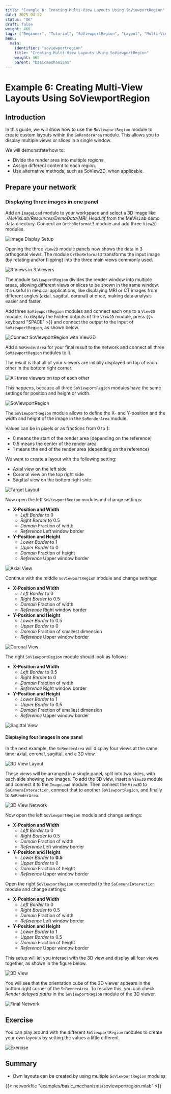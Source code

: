 ```yaml
---
title: "Example 6: Creating Multi-View Layouts Using SoViewportRegion"
date: 2025-04-22
status: "OK"
draft: false
weight: 460
tags: ["Beginner", "Tutorial", "SoViewportRegion", "Layout", "Multi-View"]
menu: 
  main:
    identifier: "soviewportregion"
    title: "Creating Multi-View Layouts Using SoViewportRegion"
    weight: 460
    parent: "basicmechanisms"
---
```

# Example 6: Creating Multi-View Layouts Using SoViewportRegion

## Introduction
In this guide, we will show how to use the `SoViewportRegion` module to create custom layouts within the `SoRenderArea` module. This allows you to display multiple views or slices in a single window.

We will demonstrate how to: 
* Divide the render area into multiple regions. 
* Assign different content to each region. 
* Use alternative methods, such as SoView2D, when applicable.


## Prepare your network

### Displaying three images in one panel
Add an `ImageLoad` module to your workspace and select a 3D image like *./MeVisLab/Resources/DemoData/MRI_Head.tif* from the MeVisLab demo data directory. Connect an `OrthoReformat3` module and add three `View2D` modules.

![Image Display Setup](/images/tutorials/basicmechanics/E6_1.png "Image Display Setup")

Opening the three `View2D` module panels now shows the data in 3 orthogonal views. The module `OrthoReformat3` transforms the input image (by rotating and/or flipping) into the three main views commonly used.

![3 Views in 3 Viewers](/images/tutorials/basicmechanics/E6_2.png "3 Views in 3 Viewers")

The module `SoViewportRegion` divides the render window into multiple areas, allowing different views or slices to be shown in the same window. It's useful in medical applications, like displaying MRI or CT images from different angles (axial, sagittal, coronal) at once, making data analysis easier and faster.

Add three `SoViewportRegion` modules and connect each one to a `View2D` module. To display the hidden outputs of the `View2D` module, press {{< keyboard "SPACE" >}} and connect the output to the input of `SoViewportRegion`, as shown below. 

![Connect SoViewportRegion with View2D](/images/tutorials/basicmechanics/E6_3.png "Connect SoViewportRegion with View2D")

Add a `SoRenderArea` for your final result to the network and connect all three `SoViewportRegion` modules to it.

The result is that all of your viewers are initially displayed on top of each other in the bottom right corner.

![All three viewers on top of each other](/images/tutorials/basicmechanics/E6_4.png "All three viewers on top of each other")

This happens, because all three `SoViewportRegion` modules have the same settings for position and height or width.

![SoViewportRegion](/images/tutorials/basicmechanics/E6_5.png "SoViewportRegion")

The `SoViewportRegion` module allows to define the X- and Y-position and the width and height of the image in the `SoRenderArea` module.

Values can be in pixels or as fractions from 0 to 1:

* 0 means the start of the render area (depending on the reference)
* 0.5 means the center of the render area
* 1 means the end of the render area  (depending on the reference)

We want to create a layout with the following setting:
* Axial view on the left side
* Coronal view on the top right side
* Sagittal view on the bottom right side 

![Target Layout](/images/tutorials/basicmechanics/E6_6.png "Target Layout")

Now open the left `SoViewportRegion` module and change settings:

* **X-Position and Width**
  * *Left Border* to 0
  * *Right Border* to 0.5
  * *Domain* Fraction of width
  * *Reference* Left window border
* **Y-Position and Height**
  * *Lower Border* to 1
  * *Upper Border* to 0 
  * *Domain* Fraction of height
  * *Reference* Upper window border

![Axial View](/images/tutorials/basicmechanics/E6_7.png "Axial View")

Continue with the middle `SoViewportRegion` module and change settings:

* **X-Position and Width**
  * *Left Border* to 0
  * *Right Border* to 0.5
  * *Domain* Fraction of width
  * *Reference* Right window border
* **Y-Position and Height**
  * *Lower Border* to 0.5
  * *Upper Border* to 0 
  * *Domain* Fraction of smallest dimension
  * *Reference* Upper window border

![Coronal View](/images/tutorials/basicmechanics/E6_8.png "Coronal View")

The right `SoViewportRegion` module should look as follows:

* **X-Position and Width**
  * *Left Border* to 0.5
  * *Right Border* to 0
  * *Domain* Fraction of width
  * *Reference* Right window border
* **Y-Position and Height**
  * *Lower Border* to 1
  * *Upper Border* to 0.5
  * *Domain* Fraction of smallest dimension
  * *Reference* Upper window border

![Sagittal View](/images/tutorials/basicmechanics/E6_9.png "Sagittal View")

#### Displaying four images in one panel
In the next example, the `SoRenderArea` will display four views at the same time: axial, coronal, sagittal, and a 3D view.

![3D View Layout](/images/tutorials/basicmechanics/E6_11.png "3D View Layout")

These views will be arranged in a single panel, split into two sides, with each side showing two images. To add the 3D view, insert a `View3D` module and connect it to the `ImageLoad` module. Then connect the `View3D` to `SoCameraInteraction`, connect that to another `SoViewportRegion`, and finally to `SoRenderArea`.

![3D View Network](/images/tutorials/basicmechanics/E6_10.png "3D View Network")

Now open the left `SoViewportRegion` module and change settings:

* **X-Position and Width**
  * *Left Border* to 0
  * *Right Border* to 0.5
  * *Domain* Fraction of width
  * *Reference* Left window border
* **Y-Position and Height**
  * *Lower Border* to **0.5**
  * *Upper Border* to 0 
  * *Domain* Fraction of height
  * *Reference* Upper window border

Open the right `SoViewportRegion` connected to the `SoCameraInteraction` module and change settings:

* **X-Position and Width**
  * *Left Border* to 0
  * *Right Border* to 0.5
  * *Domain* Fraction of width
  * *Reference* Left window border
* **Y-Position and Height**
  * *Lower Border* to 1
  * *Upper Border* to 0.5 
  * *Domain* Fraction of height
  * *Reference* Upper window border

This setup will let you interact with the 3D view and display all four views together, as shown in the figure below.

![3D View](/images/tutorials/basicmechanics/E6_12.png "3D View")

You will see that the orientation cube of the 3D viewer appears in the bottom right corner of the `SoRenderArea`. To resolve this, you can check *Render delayed paths* in the `SoViewportRegion` module of the 3D viewer.

![Final Network](/images/tutorials/basicmechanics/E6_13.png "Final Network")

## Exercise
You can play around with the different `SoViewportRegion` modules to create your own layouts by setting the values a little different.

![Exercise](/images/tutorials/basicmechanics/E6_14.png "Exercise")

## Summary
* Own layouts can be created by using multiple `SoViewportRegion` modules

{{< networkfile "examples/basic_mechanisms/soviewportregion.mlab" >}}
